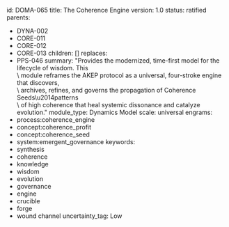 id: DOMA-065
title: The Coherence Engine
version: 1.0
status: ratified
parents:
- DYNA-002
- CORE-011
- CORE-012
- CORE-013
children: []
replaces:
- PPS-046
summary: "Provides the modernized, time-first model for the lifecycle of wisdom. This\
  \ module reframes the AKEP protocol as a universal, four-stroke engine that discovers,\
  \ archives, refines, and governs the propagation of Coherence Seeds\u2014patterns\
  \ of high coherence that heal systemic dissonance and catalyze evolution."
module_type: Dynamics Model
scale: universal
engrams:
- process:coherence_engine
- concept:coherence_profit
- concept:coherence_seed
- system:emergent_governance
keywords:
- synthesis
- coherence
- knowledge
- wisdom
- evolution
- governance
- engine
- crucible
- forge
- wound channel
uncertainty_tag: Low